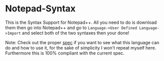 # Notepad-Syntax
This is the Syntax Support for Notepad++.  All you need to do is download them then go into Notepad++ and go to `Language->User Defined Language->Import` and select both of the two syntaxes then your done!

Note: Check out the proper [spec](https://github.com/DOML-DataOrientedMarkupLanguage/DOML-Spec) if you want to see what this language can do and how to use it, for the sake of simplicity I won't repeat myself here.  Furthermore this is 100% compliant with the current spec.
